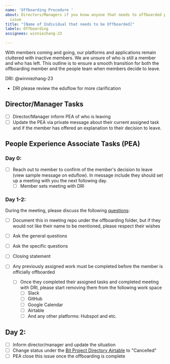 ```yaml
---
name: 'Offboarding Procedure '
about: Directors/Managers if you know anyone that needs to offboarded please use this
  issue
title: "[Name of Individual that needs to be Offboarded]"
labels: Offboarding
assignees: winniezhang-23

---
```


With members coming and going, our platforms and applications remain cluttered with inactive members. We are unsure of who is still a member and who has left. This outline is to ensure a smooth transition for both the offboarding member and the people team when members decide to leave. 

DRI: @winniezhang-23

- DRI please review the eduflow for more clarification 

## Director/Manager Tasks

- [ ] Director/Manager inform PEA of who is leaving
- [ ] Update the PEA via private message about their current assigned task and if the member has offered an explanation to their decision to leave. 

## People Experience Associate Tasks (PEA)

### Day 0: 

- [ ] Reach out to member to confirm of the member's decision to leave (view sample message on eduflow). In message include they should set up a meeting with you the next following day. 
  - [ ] Member sets meeting with DRI 

### Day 1-2:

During the meeting, please discuss the following [questions](https://app.eduflow.com/courses/71af9eab-a0a6-4a45-8d49-2a36d8aca092/flows/21cc3db7-0508-4a80-8ce1-866c5a9d0504/activities/57ff03df-0ced-4482-994b-d7f70750cc31): 

- [ ] Document this in meeting repo under the offboarding folder, but if they would not like their name to be mentioned, please respect their wishes 
- [ ] Ask the general questions
- [ ] Ask the specific questions 
- [ ] Closing statement 

- [ ] Any previously assigned work must be completed before the member is officially offboarded
  - [ ] Once they completed their assigned tasks and completed meeting with DRI, please start removing them from the following work space
    - [ ] Slack
    - [ ] GitHub 
    - [ ] Google Calendar 
    - [ ] Airtable
    - [ ] And any other platforms: Hubspot and etc. 

## Day 2: 

- [ ] Inform director/manager and update the situation
- [ ] Change status under the [Bit Project Directory Airtable](https://airtable.com/tbl6hNb1ydWcIHN16/viw8qIhRwaV5OGIWX?blocks=hide) to "Cancelled"
- [ ] PEA close this issue once the offboarding is complete
